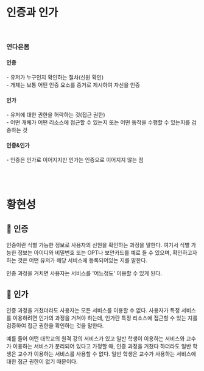# 인증과 인가
<br />

### 연다은봄
#### 인증
\- 유저가 누구인지 확인하는 절차(신원 확인)  
\- 개체는 보통 어떤 인증 요소를 증거로 제시하여 자신을 인증  

#### 인가  
\- 유저에 대한 권한을 허락하는 것(접근 권한)  
\- 어떤 개체가 어떤 리소스에 접근할 수 있는지 또는 어떤 동작을 수행할 수 있는지를 검증하는 것  

#### 인증&인가
\- 인증은 인가로 이어지지만 인가는 인증으로 이어지지 않는 점  


## 
<br />

# 황현성


## 🍑 인증

인증이란 식별 가능한 정보로 사용자의 신원을 확인하는 과정을 말한다. 여기서 식별 가능한 정보는 아이디와 비밀번호 또는 OPT나 보안카드를 예로 들 수 있으며, 확인하고자 하는 것은 어떤 유저가 해당 서비스에 등록되어있는 지를 말한다.

인증 과정을 거치면 사용자는 서비스를 '어느정도' 이용할 수 있게 된다.


## 🍐 인가

인증 과정을 거쳤더라도 사용자는 모든 서비스를 이용할 수 없다. 사용자가 특정 서비스를 이용하려면 인가의 과정을 거쳐야 하는데, 인가란 특정 리소스에 접근할 수 있는 지를 검증하여 접근 권한을 확인하는 것을 말한다.

예를 들어 어떤 대학교의 원격 강의 서비스가 있고 일반 학생이 이용하는 서비스와 교수가 이용하는 서비스가 분리되어 있다고 가정할 때, 인증 과정을 거쳤다 하더라도 일반 학생은 교수가 이용하는 서비스를 사용할 수 없다. 일반 학생은 교수가 사용하는 서비스에 대한 접근 권한이 없기 때문이다.
